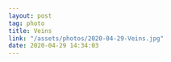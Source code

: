 ```yaml
---
layout: post
tag: photo
title: Veins
link: "/assets/photos/2020-04-29-Veins.jpg"
date: 2020-04-29 14:34:03
---
```

